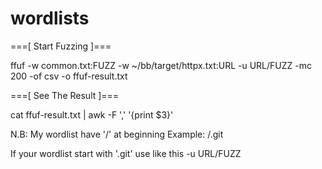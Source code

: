 # wordlists

===[ Start Fuzzing ]===

ffuf -w common.txt:FUZZ -w ~/bb/target/httpx.txt:URL -u URL/FUZZ -mc 200 -of csv -o ffuf-result.txt

===[ See The Result ]===

cat ffuf-result.txt | awk -F ',' '{print $3}'

N.B: My wordlist have '/' at beginning
Example: /.git

If your wordlist start with '.git'
use like this -u URL/FUZZ
